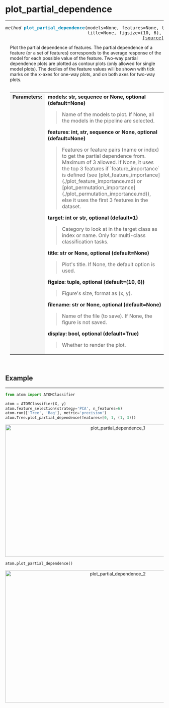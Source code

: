 # plot_partial_dependence
-------------------------

<a name="atom"></a>
<pre><em>method</em> <strong style="color:#008AB8">plot_partial_dependence</strong>(models=None, features=None, target=None,
                               title=None, figsize=(10, 6), filename=None, display=True)
<div align="right"><a href="https://github.com/tvdboom/ATOM/blob/master/atom/plots.py#L1100">[source]</a></div></pre>
<div style="padding-left:3%">
Plot the partial dependence of features. The partial dependence of a feature (or a
 set of features) corresponds to the average response of the model for each possible
 value of the feature. Two-way partial dependence plots are plotted as contour plots
 (only allowed for single model plots). The deciles of the feature values will be
 shown with tick marks on the x-axes for one-way plots, and on both axes for two-way
 plots.
<br /><br />
<table width="100%">
<tr>
<td width="15%" style="vertical-align:top; background:#F5F5F5;"><strong>Parameters:</strong></td>
<td width="75%" style="background:white;">
<strong>models: str, sequence or None, optional (default=None)</strong>
<blockquote>
Name of the models to plot. If None, all the models in the pipeline are selected.
</blockquote>
<strong>features: int, str, sequence or None, optional (default=None)</strong>
<blockquote>
Features or feature pairs (name or index) to get the partial dependence from. Maximum
of 3 allowed. If None, it uses the top 3 features if `feature_importance`
is defined (see [plot_feature_importance](./plot_feature_importance.md) or
 [plot_permutation_importance](./plot_permutation_importance.md)), else it uses the
 first 3 features in the dataset.
</blockquote>
<strong>target: int or str, optional (default=1)</strong>
<blockquote>
Category to look at in the target class as index or name. Only for multi-class
 classification tasks.
</blockquote>
<strong>title: str or None, optional (default=None)</strong>
<blockquote>
Plot's title. If None, the default option is used.
</blockquote>
<strong>figsize: tuple, optional (default=(10, 6))</strong>
<blockquote>
Figure's size, format as (x, y).
</blockquote>
<strong>filename: str or None, optional (default=None)</strong>
<blockquote>
Name of the file (to save). If None, the figure is not saved.
</blockquote>
<strong>display: bool, optional (default=True)</strong>
<blockquote>
Whether to render the plot.
</blockquote>
</tr>
</table>
</div>
<br />



## Example
----------

```python
from atom import ATOMClassifier

atom = ATOMClassifier(X, y)
atom.feature_selection(strategy='PCA', n_features=6)
atom.run(['Tree', 'Bag'], metric='precision')
atom.Tree.plot_partial_dependence(features=[0, 1, (1, 3)])
```
<div align="center">
    <img src="img/plots/plot_partial_dependence_1.png" alt="plot_partial_dependence_1" width="700" height="420"/>
</div>

```python
atom.plot_partial_dependence()
```
<div align="center">
    <img src="img/plots/plot_partial_dependence_2.png" alt="plot_partial_dependence_2" width="700" height="420"/>
</div>